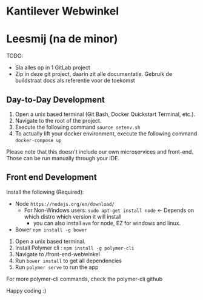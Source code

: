 # Kantilever Webwinkel

# Leesmij (na de minor)
TODO:
- Sla alles op in 1 GitLab project
- Zip in deze git project, daarin zit alle documentatie. Gebruik de buildstraat docs als referentie voor de toekomst


## Day-to-Day Development
1. Open a unix based terminal (Git Bash, Docker Quickstart Terminal, etc.).
2. Navigate to the root of the project.
3. Execute the following command `source setenv.sh`
4. To actually lift your docker environment, execute the following command `docker-compose up`

Please note that this doesn't include our own microservices and front-end. Those can be run manually through your IDE.

## Front end Development
Install the following (Required):
- Node `https://nodejs.org/en/download/`
  - For Non-Windows users: `sudo apt-get install node` <- Depends on which distro which version it will install
     - you can also install `nvm` for node, EZ for windows and linux.
- Bower `npm install -g bower`

1. Open a unix based terminal.
2. Install Polymer cli : `npm install -g polymer-cli`
3. Navigate to /front-end-webwinkel
4. Run `bower install` to get all dependencies
5. Run `polymer serve` to run the app

For more polymer-cli commands, check the polymer-cli github

Happy coding :)
